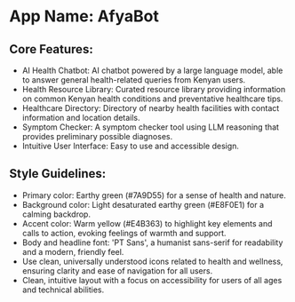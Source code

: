 # **App Name**: AfyaBot

## Core Features:

- AI Health Chatbot: AI chatbot powered by a large language model, able to answer general health-related queries from Kenyan users.
- Health Resource Library: Curated resource library providing information on common Kenyan health conditions and preventative healthcare tips.
- Healthcare Directory: Directory of nearby health facilities with contact information and location details.
- Symptom Checker: A symptom checker tool using LLM reasoning that provides preliminary possible diagnoses.
- Intuitive User Interface: Easy to use and accessible design.

## Style Guidelines:

- Primary color: Earthy green (#7A9D55) for a sense of health and nature.
- Background color: Light desaturated earthy green (#E8F0E1) for a calming backdrop.
- Accent color: Warm yellow (#E4B363) to highlight key elements and calls to action, evoking feelings of warmth and support.
- Body and headline font: 'PT Sans', a humanist sans-serif for readability and a modern, friendly feel.
- Use clean, universally understood icons related to health and wellness, ensuring clarity and ease of navigation for all users.
- Clean, intuitive layout with a focus on accessibility for users of all ages and technical abilities.